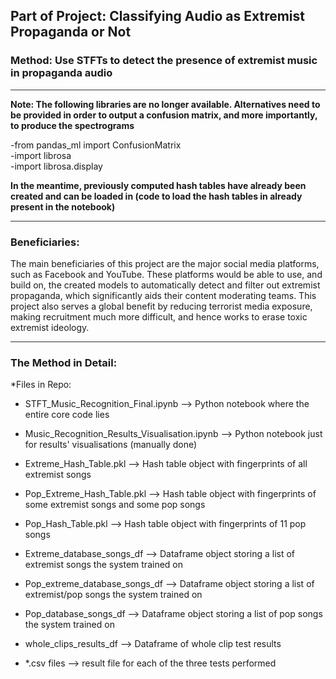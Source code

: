 ## Part of Project: Classifying Audio as Extremist Propaganda or Not


### Method: Use STFTs to detect the presence of extremist music in propaganda audio

<hr style="height:1px;border:none;color:#333;background-color:#333;" />

<b>Note: The following libraries are no longer available. Alternatives need to be provided in order to output a confusion matrix, and more importantly, to produce the spectrograms</b>

-from pandas_ml import ConfusionMatrix <br>
-import librosa <br>
-import librosa.display <br>

<b> In the meantime, previously computed hash tables have already been created and can be loaded in (code to load the hash tables in already present in the notebook) </b>

<hr style="height:1px;border:none;color:#333;background-color:#333;" />

### Beneficiaries:

The main beneficiaries of this project are the major social media platforms, such as Facebook and YouTube.
These platforms would be able to use, and build on, the created models to automatically detect and filter
out extremist propaganda, which significantly aids their content moderating teams. This project also serves
a global benefit by reducing terrorist media exposure, making recruitment much more difficult, and hence
works to erase toxic extremist ideology.

<hr style="height:1px;border:none;color:#333;background-color:#333;" />

### The Method in Detail:

*Files in Repo:

- STFT_Music_Recognition_Final.ipynb --> Python notebook where the entire core code lies
- Music_Recognition_Results_Visualisation.ipynb --> Python notebook just for results' visualisations (manually done)

- Extreme_Hash_Table.pkl --> Hash table object with fingerprints of all extremist songs
- Pop_Extreme_Hash_Table.pkl --> Hash table object with fingerprints of some extremist songs and some pop songs
- Pop_Hash_Table.pkl --> Hash table object with fingerprints of 11 pop songs

- Extreme_database_songs_df --> Dataframe object storing a list of extremist songs the system trained on
- Pop_extreme_database_songs_df --> Dataframe object storing a list of extremist/pop songs the system trained on
- Pop_database_songs_df --> Dataframe object storing a list of pop songs the system trained on

- whole_clips_results_df --> Dataframe of whole clip test results
- *.csv files --> result file for each of the three tests performed
